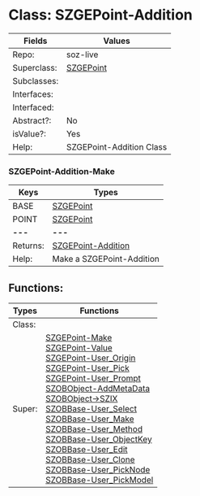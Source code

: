 
# Class:	SZGEPoint-Addition

| Fields | Values |
| --------- | --------- |
| Repo: | soz-live |
| Superclass: | [SZGEPoint](SZGEPoint.html) |
| Subclasses: |  |
| Interfaces: |  |
| Interfaced: |  |
| Abstract?: | No |
| isValue?: | Yes |
| Help: | SZGEPoint-Addition Class |

### SZGEPoint-Addition-Make

| Keys | Types |
| --------- | --------- |
| BASE | [SZGEPoint](SZGEPoint.html) |
| POINT | [SZGEPoint](SZGEPoint.html) |
| **---** | **---** |
| Returns: | [SZGEPoint-Addition](SZGEPoint-Addition.html) |
| Help: | Make a SZGEPoint-Addition |


## Functions:

| Types | Functions |
| --------- | --------- |
| Class: |  |
| Super: | [SZGEPoint-Make](SZGEPoint.html) <br> [SZGEPoint-Value](SZGEPoint.html) <br> [SZGEPoint-User_Origin](SZGEPoint.html) <br> [SZGEPoint-User_Pick](SZGEPoint.html) <br> [SZGEPoint-User_Prompt](SZGEPoint.html) <br> [SZOBObject-AddMetaData](SZOBObject.html) <br> [SZOBObject->SZIX](SZOBObject.html) <br> [SZOBBase-User_Select](SZOBBase.html) <br> [SZOBBase-User_Make](SZOBBase.html) <br> [SZOBBase-User_Method](SZOBBase.html) <br> [SZOBBase-User_ObjectKey](SZOBBase.html) <br> [SZOBBase-User_Edit](SZOBBase.html) <br> [SZOBBase-User_Clone](SZOBBase.html) <br> [SZOBBase-User_PickNode](SZOBBase.html) <br> [SZOBBase-User_PickModel](SZOBBase.html) |


